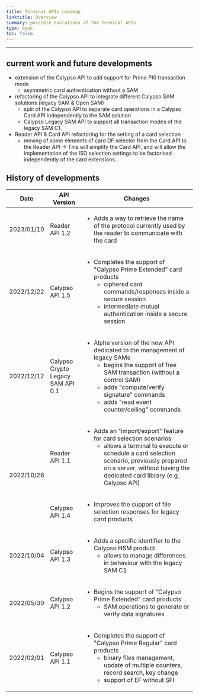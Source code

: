 ```yaml
---
title: Terminal APIs roadmap
linktitle: Overview
summary: possible evolutions of the Terminal APIs.
type: book
toc: false
---
```


---

## current work and future developments

 - extension of the Calypso API to add support for Prime PKI transaction mode
   - asymmetric card authentication without a SAM
 - refactoring of the Calypso API to integrate different Calypso SAM solutions (legacy SAM & Open SAM)
   - split of the Calypso API to separate card operations in a Calypso Card API independently to the SAM solution
   - Calypso Legacy SAM API to support all transaction modes of the legacy SAM C1.
 - Reader API & Card API refactoring for the setting of a card selection
   - moving of some elements of card DF selector from the Card API to the Reader API → This will simplify the Card API, and will allow the implementation of the ISO selection settings to be factorised independently of the card extensions.

## History of developments

<table>
<thead>
  <tr>
    <th>Date</th>
    <th>API Version</th>
    <th>Changes</th>
  </tr>
</thead>
<tbody>
  <tr>
    <td>2023/01/10</td>
    <td>Reader API 1.2</td>
    <td><ul><li>Adds a way to retrieve the name of the protocol currently used by the reader to communicate with the card
    </li></ul></td>
  </tr>
  <tr>
    <td>2022/12/22</td>
    <td>Calypso API 1.5</td>
    <td><ul><li>Completes the support of "Calypso Prime Extended" card products
      <ul><li>ciphered card commands/responses inside a secure session</li>
      <li>intermediate mutual authentication inside a secure session</li></ul>
    </li></ul></td>
  </tr>
  <tr>
    <td>2022/12/12</td>
    <td>Calypso Crypto Legacy SAM API 0.1</td>
    <td><ul><li>Alpha version of the new API dedicated to the management of legacy SAMs
      <ul><li>begins the support of free SAM transaction (without a control SAM)</li>
      <li>adds "compute/verify signature" commands</li>
      <li>adds "read event counter/ceiling" commands</li></ul>
    </li></ul></td>
  </tr>
  <tr>
    <td rowspan="2">2022/10/26</td>
    <td>Reader API 1.1</td>
    <td><ul><li>Adds an "import/export" feature for card selection scenarios
      <ul><li>allows a terminal to execute or schedule a card selection scenario, previously prepared on a server, without
            having the dedicated card library (e.g. Calypso API)</li></ul>
    </li></ul></td>
  </tr>
  <tr>
    <td>Calypso API 1.4</td>
    <td><ul><li>Improves the support of file selection responses for legacy card products</li></ul></td>
  </tr>
  <tr>
    <td>2022/10/04</td>
    <td>Calypso API 1.3</td>
    <td><ul><li>Adds a specific identifier to the Calypso HSM product
      <ul><li>allows to manage differences in behaviour with the legacy SAM C1</li></ul>
    </li></ul></td>
  </tr>
  <tr>
    <td>2022/05/30</td>
    <td>Calypso API 1.2</td>
    <td><ul><li>Begins the support of "Calypso Prime Extended" card products
      <ul><li>SAM operations to generate or verify data signatures</li></ul>
    </li></ul></td>
  </tr>
    <tr>
    <td>2022/02/01</td>
    <td>Calypso API 1.1</td>
    <td><ul><li>Completes the support of "Calypso Prime Regular" card products
      <ul><li>binary files management, update of multiple counters, record search, key change</li>
      <li>support of EF without SFI</li></ul>
    </li></ul></td>
  </tr>
</tbody>
</table>




